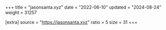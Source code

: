 +++
title = "jasonsanta.xyz"
date = "2022-06-10"
updated = "2024-08-24"
weight = 31257

[extra]
source = "https://jasonsanta.xyz"
ratio = 5
size = 31
+++
